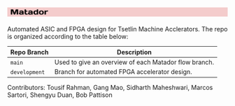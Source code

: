 ### <img src="/banner.png" width=900/>
Automated ASIC and FPGA design for Tsetlin Machine Acclerators. The repo is organized according to the table below: 

| Repo Branch      | Description |
| -------------------------------|----------------------------------------------------------------------------------- |
| ```main```               | Used to give an overview of each Matador flow branch.   |
|```development```             | Branch for automated FPGA accelerator design. |

Contributors: Tousif Rahman, Gang Mao, Sidharth Maheshwari, Marcos Sartori, Shengyu Duan, Bob Pattison



